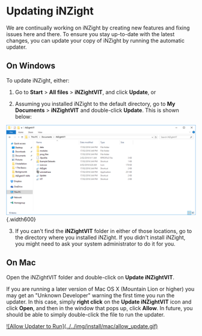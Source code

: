 # Updating iNZight

We are continually working on iNZight by creating new features and fixing issues here and there. To ensure you stay up-to-date with the latest changes, you can update your copy of iNZight by running the automatic updater.


## On Windows

To update iNZight, either:

1. Go to __Start__ > __All files__ > __iNZightVIT__, and click __Update__, or

2. Assuming you installed iNZight to the default directory, go to __My Documents__ > __iNZightVIT__ and double-click __Update__. This is shown below:

  ![Update iNZight](../../img/user_guides/basics/4_update_inzight.png) {.width600}

3. If you can't find the __iNZightVIT__ folder in either of those locations, go to the directory where you installed iNZight. If you didn't install iNZight, you might need to ask your system administrator to do it for you.


## On Mac

Open the iNZightVIT folder and double-click on __Update iNZightVIT__.

If you are running a later version of Mac OS X (Mountain Lion or higher) you may get an "Unknown Developer" warning the first time you run the updater.
In this case, simply __right click__ on the __Update iNZightVIT__ icon and click __Open__, and then in the window that pops up, click __Allow__. In future, you should be able to simply double-click the file to run the updater.

<a href="../../img/install/mac/allow_update.gif" target="_blank" class="thumb">
![Allow Updater to Run](../../img/install/mac/allow_update.gif)
</a>
